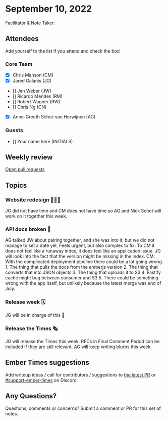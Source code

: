 # September 10, 2022

 Facilitator & Note Taker:

 ## Attendees

 Add yourself to the list if you attend and check the box!

 ### Core Team

 - [x] Chris Manson (CM)
 - [x] Jared Galanis (JG)
 - [] Jen Weber (JW)
 - [] Ricardo Mendes (RM)
 - [] Robert Wagner (RW)
 - [] Chris Ng (CN)
 - [x] Anne-Greeth Schot-van Herwijnen (AG)

 ### Guests

 - [] Your name here (INITIALS)

 ## Weekly review

 [Open pull requests](https://help-wanted.emberjs.com/pull-requests)

 ## Topics

 ### Website redesign 👩🏼‍💻
 JG did not have time and CM does not have time so AG and Nick Schot will work on it together this week.

 ### API docs broken 🥒
 AG talked JW about pairing together, and she was into it, but we did not manage to set a date yet. Feels urgent, but also complex to fix. To CM it does not feel like a runaway index, it does feel like an application issue. JG will look into the fact that the version might be missing in the index. 
 CM: With the complicated deployment pipeline there could be a lot going wrong.
    1. The thing that pulls the docs from the emberjs version 
    2. The thing that converts that into JSON objects
    3. The thing that uploads it to S3
    4. Fastify cache might bug between consumer and S3
    5. There could be something wrong with the app itself, but unlikely because the latest merge was end of July.

 ### Release week 🗓
 JG will be in charge of this 🥳

 ### Release the Times 🗞
 JG will release the Times this week. RFCs in Final Comment Period can be included if they are still relevant. AG will keep writing blurbs this week.

 ## Ember Times suggestions

 Add writeup ideas / call for contributors / suggestions to [the latest PR](https://github.com/ember-learn/ember-blog/pulls?q=is%3Aopen+is%3Apr+label%3A%22%F0%9F%97%9E+embertimes%22%20or%20#support-ember-times) or [#support-ember-times](https://discordapp.com/channels/480462759797063690/485450546887786506) on Discord.

 ## Any Questions?

 Questions, comments or concerns? Submit a comment or PR for this set of notes.